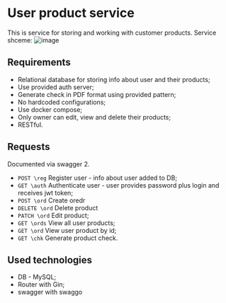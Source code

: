 
# User product service
This is service for storing and working with customer products. 
Service shceme:
![image](https://github.com/AnisaForWork/user_orders/assets/138590484/63f4a983-a967-4a86-9c65-d273a949a7c1)

## Requirements

- Relational database for storing info about user and their products;
- Use provided auth server;
- Generate check in PDF format using provided pattern;
- No hardcoded configurations;
- Use docker compose;
- Only owner can edit, view and delete their products;
- RESTful.

## Requests
Documented via swagger 2.
- `POST \reg` Register user - info about user added to DB;
- `GET \auth` Authenticate user - user provides password plus login and receives jwt token;
- `POST \ord` Create oredr 
- `DELETE \ord` Delete product 
- `PATCH \ord` Edit product;
- `GET \ords` View all user products;
- `GET \ord` View user product by id;
- `GET \chk` Generate product check.

## Used technologies
- DB - MySQL;
- Router with Gin;
- swagger with swaggo
    
